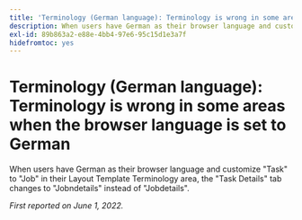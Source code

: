 ```yaml
---
title: 'Terminology (German language): Terminology is wrong in some areas when the browser language is set to German'
description: When users have German as their browser language and customize "Task" to "Job" in their Layout Template Terminology area, the "Task Details" tab changes to "Jobndetails" instead of "Jobdetails".
exl-id: 89b863a2-e88e-4bb4-97e6-95c15d1e3a7f
hidefromtoc: yes
---
```

# Terminology (German language): Terminology is wrong in some areas when the browser language is set to German

When users have German as their browser language and customize "Task" to "Job" in their Layout Template Terminology area, the "Task Details" tab changes to "Jobndetails" instead of "Jobdetails".

_First reported on June 1, 2022._
